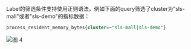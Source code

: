 Label的筛选条件支持使用正则语法，例如下面的query筛选了cluster为"sls-mall"或者"sls-demo"的指标数据：

```SQL
process_resident_memory_bytes{cluster=~"sls-mall|sls-demo"}
```

![图 4](/img/src/metrics/index/2aaf3d213e9904a56e78d5ba1485892e406de7fb4dbf8cfd9551f9de1bf29c5a.png)  
